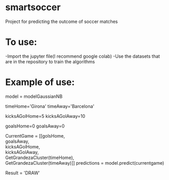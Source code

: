 # smartsoccer
Project for predicting the outcome of soccer matches

# To use:
-Import the jupyter file(I recommend google colab)
-Use the datasets that are in the repository to train the algorithms


# Example of use:
model = modelGaussianNB

timeHome='Girona'
timeAway='Barcelona'

kicksAGolHome=5
kicksAGolAway=10

goalsHome=0
goalsAway=0

CurrentGame = [[golsHome,\
               goalsAway,\
               kicksAGolHome,\
               kicksAGolAway,\
               GetGrandezaCluster(timeHome),\
               GetGrandezaCluster(timeAway)]]
predictions = model.predict(currentgame)

Result = 'DRAW' 
